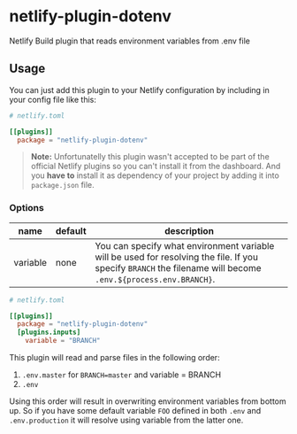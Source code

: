 # netlify-plugin-dotenv
Netlify Build plugin that reads environment variables from .env file

## Usage

You can just add this plugin to your Netlify configuration 
by including in your config file like this:

```toml
# netlify.toml

[[plugins]]
  package = "netlify-plugin-dotenv"
```

> **Note:** Unfortunatelly this plugin wasn't accepted to be part of
the official Netlify plugins so you can't install it from the dashboard.
And you **have to** install it as dependency of your project by adding it into `package.json` file.

### Options

| name | default | description |
| ---- | ------- | ----------- |
| variable | none | You can specify what environment variable will be used for resolving the file. If you specify `BRANCH` the filename will become `.env.${process.env.BRANCH}`. |

```toml
# netlify.toml

[[plugins]]
  package = "netlify-plugin-dotenv"
  [plugins.inputs]
    variable = "BRANCH"
```

This plugin will read and parse files in the following order:

1. `.env.master` for `BRANCH=master` and variable = BRANCH
1. `.env`

Using this order will result in overwriting environment variables from bottom up.
So if you have some default variable `FOO` defined in both `.env` and `.env.production` it will resolve using variable from the latter one.
